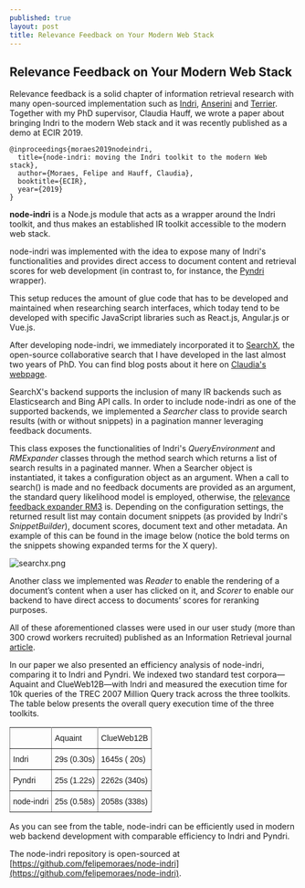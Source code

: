 ```yaml
---
published: true
layout: post
title: Relevance Feedback on Your Modern Web Stack
---
```

## Relevance Feedback on Your Modern Web Stack

Relevance feedback is a solid chapter of information retrieval research with many open-sourced implementation such as [Indri](https://www.lemurproject.org/indri.php), [Anserini](https://github.com/castorini/Anserini) and [Terrier](http://terrier.org/). Together with my PhD supervisor, Claudia Hauff, we wrote a paper about bringing Indri to the modern Web stack and it was recently published as a demo at ECIR 2019. 

````
@inproceedings{moraes2019nodeindri,
  title={node-indri: moving the Indri toolkit to the modern Web stack},
  author={Moraes, Felipe and Hauff, Claudia},
  booktitle={ECIR},
  year={2019}
}
````

**node-indri** is a Node.js module that acts as a wrapper around the Indri toolkit, and thus makes an established IR toolkit accessible to the modern web stack. 

node-indri was implemented with the idea to expose many of Indri's functionalities and provides direct access to document content and retrieval scores for web development (in contrast to, for instance, the [Pyndri](https://github.com/cvangysel/pyndri) wrapper). 

This setup reduces the amount of glue code that has to be developed and maintained when researching search interfaces, which today tend to be developed with specific JavaScript libraries such as React.js, Angular.js or Vue.js.


After developing node-indri, we immediately incorporated it to [SearchX](http://felipemoraes.github.io/searchx), the open-source collaborative search that I have developed in the last almost two years of PhD. You can find blog posts about it here on [Claudia's webpage](https://chauff.github.io/2018-07-21-collaborative-search/).

SearchX's backend supports the inclusion of many IR backends such as Elasticsearch and Bing API calls. In order to include node-indri as one of the supported backends, we implemented a
_Searcher_ class to provide search results (with or without snippets) in a pagination
manner leveraging feedback documents. 

This class exposes the functionalities of Indri's _QueryEnvironment_ and _RMExpander_ classes through the method search which returns a list of search results in a paginated manner. When a Searcher object is instantiated, it takes a configuration object as an argument. When a call to search() is made and no feedback documents are provided as an argument, the standard query likelihood model is employed, otherwise, the [relevance feedback expander RM3](https://dl.acm.org/citation.cfm?id=383972) is. Depending on the configuration settings, the returned result list may contain document snippets (as provided by Indri's _SnippetBuilder_), document scores, document text and other metadata. An example of this can be found in the image below (notice the bold terms on the snippets showing expanded terms for the X query).

![searchx.png]({{site.baseurl}}/img/searchx.png)


Another class we implemented was _Reader_ to enable the rendering of a document’s content when a user has clicked on it, and _Scorer_ to enable our backend to have direct access to documents’ scores for reranking purposes. 

All of these aforementioned classes were used in our user study (more than 300 crowd workers recruited) published as an Information Retrieval journal [article](https://link.springer.com/article/10.1007/s10791-018-09350-9). 

In our paper we also presented an efficiency analysis of node-indri, comparing it to Indri and Pyndri. We indexed two standard test corpora—Aquaint and ClueWeb12B—with Indri and measured the execution time for 10k queries of the TREC 2007 Million Query track across the three toolkits. The table below presents the overall query execution time of the three toolkits. 

<p></p>
<style type="text/css">
.tg  {border-collapse:collapse;border-spacing:0;}
.tg td{font-family:Arial, sans-serif;font-size:14px;padding:10px 5px;border-style:solid;border-width:1px;overflow:hidden;word-break:normal;border-color:black;}
.tg th{font-family:Arial, sans-serif;font-size:14px;font-weight:normal;padding:10px 5px;border-style:solid;border-width:1px;overflow:hidden;word-break:normal;border-color:black;}
.tg .tg-0pky{border-color:inherit;text-align:left;vertical-align:top}
</style>
<table class="tg">
  <tr>
    <th class="tg-0pky"></th>
    <th class="tg-0pky">Aquaint</th>
    <th class="tg-0pky">ClueWeb12B</th>
  </tr>
  <tr>
    <td class="tg-0pky">Indri</td>
    <td class="tg-0pky">29s (0.30s)</td>
    <td class="tg-0pky">1645s ( 20s)</td>
  </tr>
  <tr>
    <td class="tg-0pky">Pyndri</td>
    <td class="tg-0pky">25s (1.22s)</td>
    <td class="tg-0pky">2262s (340s)</td>
  </tr>
  <tr>
    <td class="tg-0pky">node-indri</td>
    <td class="tg-0pky">25s (0.58s)</td>
    <td class="tg-0pky">2058s (338s)</td>
  </tr>
</table>
<p></p>

As you can see from the table, node-indri can be efficiently used in modern web backend development with comparable efficiency to Indri and Pyndri. 

The node-indri repository is open-sourced at [https://github.com/felipemoraes/node-indri](https://github.com/felipemoraes/node-indri).
